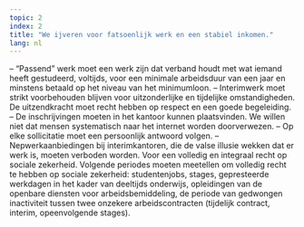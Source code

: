 ```yaml
---
topic: 2
index: 2
title: "We ijveren voor fatsoenlijk werk en een stabiel inkomen."
lang: nl
---
```

– “Passend” werk moet een werk zijn dat verband houdt met wat iemand heeft
gestudeerd, voltijds, voor een minimale arbeidsduur van een jaar en minstens
betaald op het niveau van het minimumloon.
– Interimwerk moet strikt voorbehouden blijven voor uitzonderlijke en
tijdelijke omstandigheden. De uitzendkracht moet recht hebben op respect en
een goede begeleiding.
– De inschrijvingen moeten in het kantoor kunnen plaatsvinden. We willen niet
dat mensen systematisch naar het internet worden doorverwezen.
– Op elke sollicitatie moet een persoonlijk antwoord volgen.
– Nepwerkaanbiedingen bij interimkantoren, die de valse illusie wekken dat er
werk is, moeten verboden worden.
Voor een volledig en integraal recht op sociale zekerheid.
Volgende periodes moeten meetellen om volledig recht te hebben op sociale
zekerheid: studentenjobs, stages, gepresteerde werkdagen in het kader van
deeltijds onderwijs, opleidingen van de openbare diensten voor
arbeidsbemiddeling, de periode van gedwongen inactiviteit tussen twee onzekere
arbeidscontracten (tijdelijk contract, interim, opeenvolgende stages).
